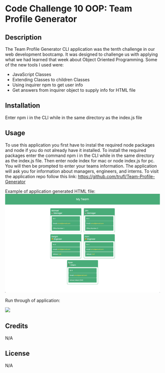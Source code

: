 # Code Challenge 10 OOP: Team Profile Generator

## Description

The Team Profile Generator CLI application was the tenth challenge in our web development bootcamp. It was designed to challenge us with applying 
what we had learned that week about Object Oriented Programming. Some of the new tools I used were:
- JavaScript Classes
- Extending Classes to children Classes
- Using inquirer npm to get user info
- Get answers from inquirer object to supply info for HTML file

## Installation

Enter npm i in the CLI while in the same directory as the index.js file

## Usage

To use this application you first have to instal the required node packages and node if you do not already have it installed. To install the required packages enter the command
npm i in the CLI while in the same directory as the index.js file. Then enter node index for mac or node index.js for pc. You will then be prompted to enter your teams information.
The application will ask you for information about managers, engineers, and interns. To visit the application repo follow this link: 
https://github.com/trufl/Team-Profile-Generator


Example of application generated HTML file:
![screenshot](assets/images/screenshot.png)


Run through of application:

![](assets/images/demo.gif)


## Credits

N/A

## License

N/A